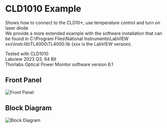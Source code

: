 # CLD1010 Example
Shows how to connect to the CLD10*, use temperature control and turn on laser diode\
We provide a more extended example with the software installation that can be found in C:\Program Files\National Instruments\LabVIEW xxx\instr.lib\TL4000\TL4000.llb (xxx is the LabVIEW version).

Tested with CLD1010\
Labview 2023 Q3, 64 Bit\
Thorlabs Optical Power Monitor software version 6.1 
 
## Front Panel
![Front Panel](CLD1010_FrontPanel.PNG)

## Block Diagram
![Block Diagram](CLD1010_BlockDiagram.PNG)


